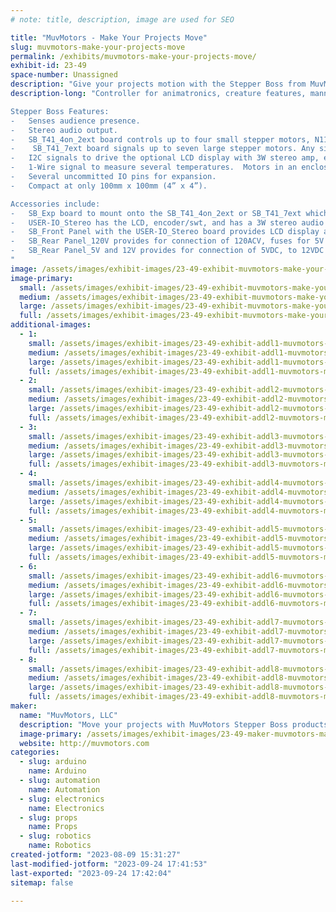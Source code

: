 ```yaml
---
# note: title, description, image are used for SEO

title: "MuvMotors - Make Your Projects Move"
slug: muvmotors-make-your-projects-move
permalink: /exhibits/muvmotors-make-your-projects-move/
exhibit-id: 23-49
space-number: Unassigned
description: "Give your projects motion with the Stepper Boss from MuvMotors for animatronic  features."
description-long: "Controller for animatronics, creature features, mannequins, museum dioramas, and kinetic sculptures. 

Stepper Boss Features:
-	Senses audience presence.
-	Stereo audio output.
-	SB_T41_4on_2ext board controls up to four small stepper motors, N11 or N17, and sends signals to up to two external stepper drivers so large steppers can be used.
-	 SB_T41_7ext board signals up to seven large stepper motors. Any size external stepper driver, power supply, and stepper can be used. Need to rotate a car?
-	I2C signals to drive the optional LCD display with 3W stereo amp, extendable to other I2C devices you may use.
-	1-Wire signal to measure several temperatures.  Motors in an enclosure generate heat. Use this to design cooling.
-	Several uncommitted IO pins for expansion.
-	Compact at only 100mm x 100mm (4” x 4”).

Accessories include:
-	SB_Exp board to mount onto the SB_T41_4on_2ext or SB_T41_7ext which provides perfboard areas for your circuits.
-	USER-IO_Stereo has the LCD, encoder/swt, and has a 3W stereo audio amplifier.
-	SB_Front Panel with the USER-IO_Stereo board provides LCD display and encoder with switch to provide menus of functions and enter parameters your sketch may need.
-	SB_Rear Panel_120V provides for connection of 120ACV, fuses for 5V and 12V, On/Off switch and uUSB for computer to Teensy 4.1 sketch uploading.
-	SB_Rear Panel_5V and 12V provides for connection of 5VDC, to 12VDC (up to 28.5VDC), 5V and 12V pilot LEDs, SPDIF audio jack, On/Off switch and micro USB socket for connection to computer.
"
image: /assets/images/exhibit-images/23-49-exhibit-muvmotors-make-your-projects-move-botteli-marco-stepper-boss-board-crpd-rdcd18-43-25-large.jpg
image-primary: 
  small: /assets/images/exhibit-images/23-49-exhibit-muvmotors-make-your-projects-move-botteli-marco-stepper-boss-board-crpd-rdcd18-43-25-small.jpg
  medium: /assets/images/exhibit-images/23-49-exhibit-muvmotors-make-your-projects-move-botteli-marco-stepper-boss-board-crpd-rdcd18-43-25-medium.jpg
  large: /assets/images/exhibit-images/23-49-exhibit-muvmotors-make-your-projects-move-botteli-marco-stepper-boss-board-crpd-rdcd18-43-25-large.jpg
  full: /assets/images/exhibit-images/23-49-exhibit-muvmotors-make-your-projects-move-botteli-marco-stepper-boss-board-crpd-rdcd18-43-25-full.jpg
additional-images: 
  - 1:
    small: /assets/images/exhibit-images/23-49-exhibit-addl1-muvmotors-make-your-projects-move-botteli-the-bottle-man-rdcd-rotd-small.jpg
    medium: /assets/images/exhibit-images/23-49-exhibit-addl1-muvmotors-make-your-projects-move-botteli-the-bottle-man-rdcd-rotd-medium.jpg
    large: /assets/images/exhibit-images/23-49-exhibit-addl1-muvmotors-make-your-projects-move-botteli-the-bottle-man-rdcd-rotd-large.jpg
    full: /assets/images/exhibit-images/23-49-exhibit-addl1-muvmotors-make-your-projects-move-botteli-the-bottle-man-rdcd-rotd-full.jpg
  - 2:
    small: /assets/images/exhibit-images/23-49-exhibit-addl2-muvmotors-make-your-projects-move-botteli-sb-lcd-small.jpg
    medium: /assets/images/exhibit-images/23-49-exhibit-addl2-muvmotors-make-your-projects-move-botteli-sb-lcd-medium.jpg
    large: /assets/images/exhibit-images/23-49-exhibit-addl2-muvmotors-make-your-projects-move-botteli-sb-lcd-large.jpg
    full: /assets/images/exhibit-images/23-49-exhibit-addl2-muvmotors-make-your-projects-move-botteli-sb-lcd-full.jpg
  - 3:
    small: /assets/images/exhibit-images/23-49-exhibit-addl3-muvmotors-make-your-projects-move-sb-t41-4on-2ext-small.jpg
    medium: /assets/images/exhibit-images/23-49-exhibit-addl3-muvmotors-make-your-projects-move-sb-t41-4on-2ext-medium.jpg
    large: /assets/images/exhibit-images/23-49-exhibit-addl3-muvmotors-make-your-projects-move-sb-t41-4on-2ext-large.jpg
    full: /assets/images/exhibit-images/23-49-exhibit-addl3-muvmotors-make-your-projects-move-sb-t41-4on-2ext-full.jpg
  - 4:
    small: /assets/images/exhibit-images/23-49-exhibit-addl4-muvmotors-make-your-projects-move-sb-t41-7ext-rdcd-small.jpg
    medium: /assets/images/exhibit-images/23-49-exhibit-addl4-muvmotors-make-your-projects-move-sb-t41-7ext-rdcd-medium.jpg
    large: /assets/images/exhibit-images/23-49-exhibit-addl4-muvmotors-make-your-projects-move-sb-t41-7ext-rdcd-large.jpg
    full: /assets/images/exhibit-images/23-49-exhibit-addl4-muvmotors-make-your-projects-move-sb-t41-7ext-rdcd-full.jpg
  - 5:
    small: /assets/images/exhibit-images/23-49-exhibit-addl5-muvmotors-make-your-projects-move-sb-uno-2on-2ext-small.jpg
    medium: /assets/images/exhibit-images/23-49-exhibit-addl5-muvmotors-make-your-projects-move-sb-uno-2on-2ext-medium.jpg
    large: /assets/images/exhibit-images/23-49-exhibit-addl5-muvmotors-make-your-projects-move-sb-uno-2on-2ext-large.jpg
    full: /assets/images/exhibit-images/23-49-exhibit-addl5-muvmotors-make-your-projects-move-sb-uno-2on-2ext-full.jpg
  - 6:
    small: /assets/images/exhibit-images/23-49-exhibit-addl6-muvmotors-make-your-projects-move-stack-of-front-panel-user-io-stereo-sb-t41-boards-rotd-small.jpg
    medium: /assets/images/exhibit-images/23-49-exhibit-addl6-muvmotors-make-your-projects-move-stack-of-front-panel-user-io-stereo-sb-t41-boards-rotd-medium.jpg
    large: /assets/images/exhibit-images/23-49-exhibit-addl6-muvmotors-make-your-projects-move-stack-of-front-panel-user-io-stereo-sb-t41-boards-rotd-large.jpg
    full: /assets/images/exhibit-images/23-49-exhibit-addl6-muvmotors-make-your-projects-move-stack-of-front-panel-user-io-stereo-sb-t41-boards-rotd-full.jpg
  - 7:
    small: /assets/images/exhibit-images/23-49-exhibit-addl7-muvmotors-make-your-projects-move-stepper-boss-controller-in-botteli-rdc-small.jpg
    medium: /assets/images/exhibit-images/23-49-exhibit-addl7-muvmotors-make-your-projects-move-stepper-boss-controller-in-botteli-rdc-medium.jpg
    large: /assets/images/exhibit-images/23-49-exhibit-addl7-muvmotors-make-your-projects-move-stepper-boss-controller-in-botteli-rdc-large.jpg
    full: /assets/images/exhibit-images/23-49-exhibit-addl7-muvmotors-make-your-projects-move-stepper-boss-controller-in-botteli-rdc-full.jpg
  - 8:
    small: /assets/images/exhibit-images/23-49-exhibit-addl8-muvmotors-make-your-projects-move-user-io-stereo-rd-small.jpg
    medium: /assets/images/exhibit-images/23-49-exhibit-addl8-muvmotors-make-your-projects-move-user-io-stereo-rd-medium.jpg
    large: /assets/images/exhibit-images/23-49-exhibit-addl8-muvmotors-make-your-projects-move-user-io-stereo-rd-large.jpg
    full: /assets/images/exhibit-images/23-49-exhibit-addl8-muvmotors-make-your-projects-move-user-io-stereo-rd-full.jpg
maker: 
  name: "MuvMotors, LLC"
  description: "Move your projects with MuvMotors Stepper Boss products. Motion for animatronics, animated creatures, museum dioramas, mannequins or sculptures."
  image-primary: /assets/images/exhibit-images/23-49-maker-muvmotors-make-your-projects-move-muvmotors-4-medium.png
  website: http://muvmotors.com
categories: 
  - slug: arduino
    name: Arduino
  - slug: automation
    name: Automation
  - slug: electronics
    name: Electronics
  - slug: props
    name: Props
  - slug: robotics
    name: Robotics
created-jotform: "2023-08-09 15:31:27"
last-modified-jotform: "2023-09-24 17:41:53"
last-exported: "2023-09-24 17:42:04"
sitemap: false

---
```

